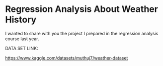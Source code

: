 
# Regression Analysis About Weather History


I wanted to share with you the project I prepared in the regression analysis course last year.


DATA SET LINK: 

https://www.kaggle.com/datasets/muthuj7/weather-dataset
